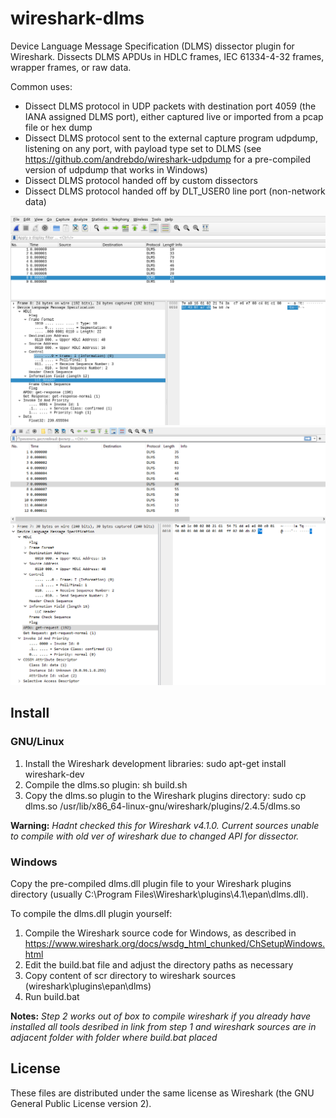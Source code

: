 # wireshark-dlms

Device Language Message Specification (DLMS) dissector plugin for Wireshark.
Dissects DLMS APDUs in HDLC frames, IEC 61334-4-32 frames, wrapper frames, or raw data.

Common uses:
- Dissect DLMS protocol in UDP packets with destination port 4059 (the IANA assigned DLMS port), either captured live or imported from a pcap file or hex dump
- Dissect DLMS protocol sent to the external capture program udpdump, listening on any port, with payload type set to DLMS (see https://github.com/andrebdo/wireshark-udpdump for a pre-compiled version of udpdump that works in Windows)
- Dissect DLMS protocol handed off by custom dissectors
- Dissect DLMS protocol handed off by DLT_USER0 line port (non-network data)

![Screenshot_udp](screenshot.png)
![Screenshot_serial](screenshot2.png)

## Install

### GNU/Linux

1. Install the Wireshark development libraries: sudo apt-get install wireshark-dev
2. Compile the dlms.so plugin: sh build.sh
3. Copy the dlms.so plugin to the Wireshark plugins directory: sudo cp dlms.so /usr/lib/x86_64-linux-gnu/wireshark/plugins/2.4.5/dlms.so

**Warning:**
*Hadnt checked this for Wireshark v4.1.0. Current sources unable to compile with old ver of wireshark due to changed API for dissector.*

### Windows

Copy the pre-compiled dlms.dll plugin file to your Wireshark plugins directory (usually C:\Program Files\Wireshark\plugins\4.1\epan\dlms.dll).

To compile the dlms.dll plugin yourself:
1. Compile the Wireshark source code for Windows, as described in https://www.wireshark.org/docs/wsdg_html_chunked/ChSetupWindows.html
2. Edit the build.bat file and adjust the directory paths as necessary
3. Copy content of scr directory to wireshark sources (wireshark\plugins\epan\dlms)
4. Run build.bat

**Notes:**
*Step 2 works out of box to compile wireshark if you already have installed all tools desribed in link from step 1 and wireshark sources are in adjacent folder with folder where build.bat placed*

## License

These files are distributed under the same license as Wireshark (the GNU General Public License version 2).
